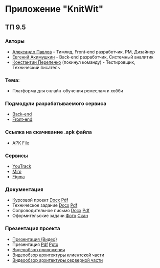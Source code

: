 # Приложение "KnitWit"
## ТП 9.5
### Авторы

- [Александр Павлов](https://github.com/sahland) - Тимлид, Front-end разработчик, PM, Дизайнер
- [Евгений Акимушкин](https://github.com/Eternity321) - Back-end разработчик, Системный аналитик
- [Константин Перепечко](https://github.com/KoPerKo5) (покинул команду) - Тестировщик, Технический писатель

### Тема:

* Платформа для онлайн-обучения ремеслам и хобби

### Подмодули разрабатываемого сервиса

* [Back-end](https://github.com/sahland/Learning-Platform.Backend/tree/main)
* [Front-end](https://github.com/sahland/Learning-Platform.Frontend/tree/main)

### Ссылка на скачивание .apk файла

* [APK File](https://disk.yandex.ru/d/BdHCRqkxPFi7KQ)

### Сервисы

* [YouTrack](https://95team.youtrack.cloud/projects/dbc71114-c042-427a-92e3-5a02d67638e3)
* [Miro](https://miro.com/app/board/uXjVNliHsv0=/?share_link_id=131744564837)
* [Figma](https://www.figma.com/file/X4nxU0rHhk9jvTdKBjukV8/Team9.5?type=design&node-id=0-1&mode=design&t=9WvKeB6gwpQcoGDH-0)

### Документация

* Курсовой проект [Docx](https://github.com/sahland/9.5-Team/blob/main/documentation/Курсовой%20проект.docx) [Pdf](https://github.com/sahland/9.5-Team/blob/main/documentation/Курсовой%20проект.pdf)
* Техническое задание [Docx](https://github.com/sahland/9.5-Team/blob/main/documentation/Техническое_Задание.docx) [Pdf](https://github.com/sahland/9.5-Team/blob/main/documentation/Техническое_Задание.pdf)
* Сопроводительное письмо [Docx](https://github.com/sahland/9.5-Team/blob/main/documentation/Сопроводительное_Письмо.docx) [Pdf](https://github.com/sahland/9.5-Team/blob/main/documentation/Сопроводительное_Письмо.pdf)
* Оформительские задачи [Фото](https://github.com/sahland/9.5-Team/blob/main/documentation/Оформительские%20задачи/Фото.png) [Скан](https://github.com/sahland/9.5-Team/blob/main/documentation/Оформительские%20задачи/Скан.jpg)

### Презентация проекта

* [Презентация (Видео)](https://drive.google.com/file/d/1gEQJX_loqXXCDAt95yOmX8RenRbIvjrk/view?usp=sharing)
* Презентация [Pdf](https://github.com/sahland/9.5-Team/blob/main/documentation/Презентация_KnitWit.pdf) [Pptx](https://github.com/sahland/9.5-Team/blob/main/documentation/Презентация_KnitWit.pptx)
* [Видеообзор приложения](https://drive.google.com/file/d/1CLwlhi2ru_IKvSToGcqOwq6mXAzgPfcD/view?usp=sharing)
* [Видеообзор архитектуры клиентской части](https://drive.google.com/file/d/1Pl3TZSJQ9Jxn8PboaPkfX82dgADqyoAy/view?usp=sharing)
* [Видеообзор архитектуры серверной части](https://drive.google.com/file/d/1rgxUS7-FJB_-qEuoDU862YOAu1T8butL/view?usp=sharing)
